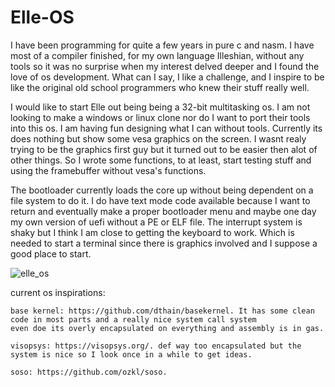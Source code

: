# Elle-OS

I have been programming for quite a few years in pure c and nasm. I have most of a compiler finished, for my own language Illeshian, without any tools so it was no surprise when my interest delved deeper and I found the love of os development. What can I say, I like a challenge, and I inspire to be like the original old school programmers who knew their stuff really well. 

I would like to start Elle out being being a 32-bit multitasking os. I am not looking to make a windows or linux clone nor do I want to port their tools into this os. I am having fun designing what I can without tools. Currently its does nothing but show some vesa graphics on the screen. I wasnt realy trying to be the graphics first guy but it turned out to be easier then alot of other things. So I wrote some functions, to at least, start testing stuff and using the framebuffer without vesa's functions.

The bootloader currently loads the core up without being dependent on a file system to do it. I do have text mode code available because I want to return and eventually make a proper bootloader menu and maybe one day my own version of uefi without a PE or ELF file. The interrupt system is shaky but I think I am close to getting the keyboard to work. Which is needed to start a terminal since there is graphics involved and I suppose a good place to start.



![elle_os](https://github.com/ravenleeblack/Elle-OS/assets/76606152/62338810-4413-47a3-a214-1c31e8296587)




current os inspirations:  
```
base kernel: https://github.com/dthain/basekernel. It has some clean code in most parts and a really nice system call system
even doe its overly encapsulated on everything and assembly is in gas.
```
```
visopsys: https://visopsys.org/. def way too encapsulated but the system is nice so I look once in a while to get ideas.
```
```
soso: https://github.com/ozkl/soso.
```








